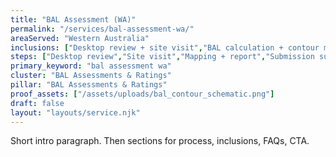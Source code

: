 ```yaml
---
title: "BAL Assessment (WA)"
permalink: "/services/bal-assessment-wa/"
areaServed: "Western Australia"
inclusions: ["Desktop review + site visit","BAL calculation + contour map","Plain-English report"]
steps: ["Desktop review","Site visit","Mapping + report","Submission support"]
primary_keyword: "bal assessment wa"
cluster: "BAL Assessments & Ratings"
pillar: "BAL Assessments & Ratings"
proof_assets: ["/assets/uploads/bal_contour_schematic.png"]
draft: false
layout: "layouts/service.njk"
---
```

Short intro paragraph. Then sections for process, inclusions, FAQs, CTA.
